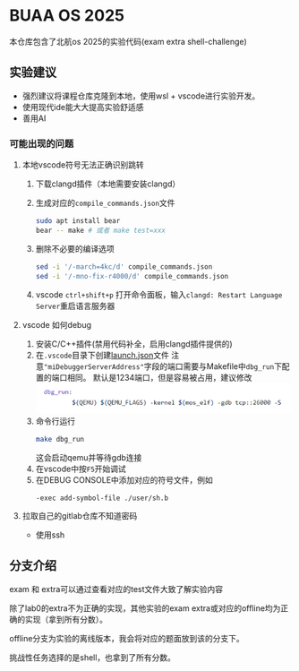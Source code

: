 # BUAA OS 2025

本仓库包含了北航os 2025的实验代码(exam extra shell-challenge)

## 实验建议
- 强烈建议将课程仓库克隆到本地，使用wsl + vscode进行实验开发。
- 使用现代ide能大大提高实验舒适感
- 善用AI

### 可能出现的问题
1. 本地vscode符号无法正确识别跳转
    1. 下载clangd插件（本地需要安装clangd）
    2. 生成对应的`compile_commands.json`文件
        ```bash
        sudo apt install bear
        bear -- make # 或者 make test=xxx
        ```

    3. 删除不必要的编译选项
        ```bash
        sed -i '/-march=4kc/d' compile_commands.json
        sed -i '/-mno-fix-r4000/d' compile_commands.json
        ```
    4. vscode `ctrl+shift+p` 打开命令面板，输入`clangd: Restart Language Server`重启语言服务器

2. vscode 如何debug
    1. 安装C/C++插件(禁用代码补全，启用clangd插件提供的)
    2. 在`.vscode`目录下创建[launch.json](./.vscode/launch.json)文件
        注意`"miDebuggerServerAddress"`字段的端口需要与Makefile中`dbg_run`下配置的端口相同。
        默认是1234端口，但是容易被占用，建议修改
        ![dbg_run]({6D558129-CCED-4C02-97FB-80DBD1D72F32}.png)
    3. 命令行运行
        ```bash
        make dbg_run
        ```
        这会启动qemu并等待gdb连接
    4. 在vscode中按`F5`开始调试
    5. 在DEBUG CONSOLE中添加对应的符号文件，例如
        ```
        -exec add-symbol-file ./user/sh.b
        ```

3. 拉取自己的gitlab仓库不知道密码
    - 使用ssh

## 分支介绍
exam 和 extra可以通过查看对应的test文件大致了解实验内容

除了lab0的extra不为正确的实现，其他实验的exam extra或对应的offline均为正确的实现（拿到所有分数）。

offline分支为实验的离线版本，我会将对应的题面放到该的分支下。

挑战性任务选择的是shell，也拿到了所有分数。